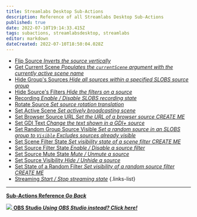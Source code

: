 ```yaml
---
title: Streamlabs Desktop Sub-Actions
description: Reference of all Streamlabs Desktop Sub-Actions
published: true
date: 2022-07-10T19:14:33.415Z
tags: subactions, streamlabsdesktop, streamlabs
editor: markdown
dateCreated: 2022-07-10T18:50:04.028Z
---
```


* [Flip Source *Inverts the source vertically*](/Sub-Actions/SLOBS/Flip-Source)
* [Get Current Scene *Populates the `currentScene` argument with the currently active scene name*](/Sub-Actions/SLOBS/Get-Current-Scene)
* [Hide Group's Sources *Hide all sources within a specified SLOBS source group*](/Sub-Actions/SLOBS/Hide-Groups-Sources)
* [Hide Source's Filters *Hide the filters on a source*](/Sub-Actions/OBS/Hide-Source-Filters)
* [Recording *Enable / Disable SLOBS recording state*](/Sub-Actions/SLOBS/Recording)
* [Rotate Source *Set source rotation translation*](/Sub-Actions/SLOBS/Rotate-Source)
* [Set Active Scene *Set actively broadcasting scene*](/Sub-Actions/SLOBS/Set-Active-Scene)
* [Set Browser Source URL *Set the URL of a browser source* *CREATE ME*](/Sub-Actions/SLOBS/Set-Browser-Source-URL)
* [Set GDI Text *Change the text shown in a GDI+ source*](/Sub-Actions/SLOBS/Set-GDI-Text)
* [Set Random Group Source Visible *Set a random source in an SLOBS group to `Visible`* *Excludes sources already visible*](/Sub-Actions/SLOBS/Set-Random-Group-Source-Visible)
* [Set Scene Filter State *Set visibility state of a scene filter* *CREATE ME*](/Sub-Actions/SLOBS/Scene-Filter-State)
* [Set Source Filter State *Enable / Disable a source filter*](/Sub-Actions/SLOBS/Set-Source-Filter-State)
* [Set Source Mute State *Mute / Unmute a source*](/Sub-Actions/SLOBS/Set-Source-Mute-State)
* [Set Source Visibility *Hide / Unhide a source*](/Sub-Actions/SLOBS/Set-Source-Visibility)
* [Set State of a Random Filter *Set visibility of a random source filter* *CREATE ME*](/Sub-Actions/SLOBS/Random-Filter-State)
* [Streaming *Start / Stop streaming state*](/Sub-Actions/SLOBS/Streaming)
{.links-list}

---

<section class="btn-grid my-5">
    
  [<i class="mdi mdi-chevron-left"></i>**Sub-Actions Reference *Go Back***](/en/Sub-Actions)
  
  [<img src="https://streamer.bot/img/integrations/obs.svg"/> **OBS Studio *Using OBS Studio instead? Click here!***](/en/Sub-Actions/OBS)
  
</section>